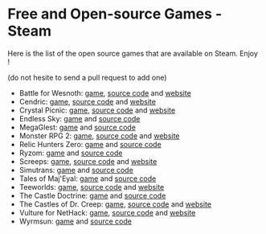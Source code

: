 Free and Open-source Games - Steam
==================================

Here is the list of the open source games that are available on Steam. Enjoy !

(do not hesite to send a pull request to add one)

- Battle for Wesnoth: [game](https://store.steampowered.com/app/599390/Battle_for_Wesnoth/), [source code](https://github.com/wesnoth/wesnoth) and [website](https://www.wesnoth.org/)
- Cendric: [game](https://store.steampowered.com/app/681460/Cendric/), [source code](https://github.com/tizian/Cendric2) and [website](http://cendric.ch/)
- Crystal Picnic: [game](https://store.steampowered.com/app/415890/Crystal_Picnic/), [source code](https://github.com/Nooskewl/crystal-picnic) and [website](https://nooskewl.ca/crystal-picnic/)
- Endless Sky: [game](http://store.steampowered.com/app/404410/Endless_Sky/) and [source code](https://github.com/endless-sky)
- MegaGlest: [game](http://store.steampowered.com/app/578870/MegaGlest/) and [source code](https://github.com/MegaGlest)
- Monster RPG 2: [game](https://store.steampowered.com/app/409370/Monster_RPG_2/), [source code](https://github.com/Nooskewl/monster-rpg-2) and [website](https://nooskewl.ca/monster-rpg-2/)
- Relic Hunters Zero: [game](http://store.steampowered.com/app/382490/Relic_Hunters_Zero/) and [source code](https://github.com/mventurelli/relichunterszero)
- Ryzom: [game](http://store.steampowered.com/app/373720/Ryzom/) and [source code](https://bitbucket.org/account/user/ryzom/projects/PROJ)
- Screeps: [game](https://store.steampowered.com/app/464350/Screeps/), [source code](https://github.com/screeps/screeps) and [website](https://screeps.com/)
- Simutrans: [game](http://store.steampowered.com/app/434520/Simutrans/) and [source code](https://github.com/aburch/simutrans)
- Tales of Maj'Eyal: [game](http://store.steampowered.com/app/259680/Tales_of_MajEyal/) and [source code](https://te4.org/download)
- Teeworlds: [game](http://store.steampowered.com/app/380840/Teeworlds/), [source code](https://github.com/teeworlds) and [website](https://www.teeworlds.com/)
- The Castle Doctrine: [game](http://store.steampowered.com/app/249570/The_Castle_Doctrine/) and [source code](https://sourceforge.net/p/hcsoftware/CastleDoctrine/ci/default/tree/?SetFreedomCookie)
- The Castles of Dr. Creep: [game](https://store.steampowered.com/app/517930/The_Castles_of_Dr_Creep/), [source code](https://github.com/segrax/DrCreep) and [website](http://creep.sourceforge.net/)
- Vulture for NetHack: [game](https://store.steampowered.com/app/341390/Vulture_for_NetHack/), [source code](http://www.darkarts.co.za/vulture-for-nethack) and [website](http://www.darkarts.co.za/vulture-for-nethack)
- Wyrmsun: [game](http://store.steampowered.com/app/370070/Wyrmsun/) and [source code](https://github.com/andrettin/wyrmsun)
